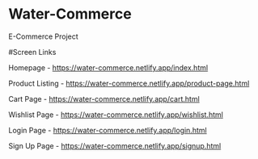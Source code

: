 # Water-Commerce
 E-Commerce Project
 
#Screen Links

Homepage - https://water-commerce.netlify.app/index.html

Product Listing - https://water-commerce.netlify.app/product-page.html

Cart Page - https://water-commerce.netlify.app/cart.html

Wishlist Page - https://water-commerce.netlify.app/wishlist.html

Login Page - https://water-commerce.netlify.app/login.html

Sign Up Page - https://water-commerce.netlify.app/signup.html


